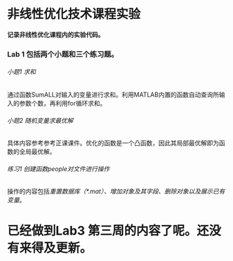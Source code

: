 # 非线性优化技术课程实验

**记录非线性优化课程内的实验代码。**

### Lab 1 包括两个小题和三个练习题。
###### 小题1 求和
通过函数SumALL对输入的变量进行求和。利用MATLAB内置的函数自动查询所输入的参数个数，再利用for循环求和。



###### 小题2 随机变量求最优解 

具体内容参考参考正课课件。优化的函数是一个凸函数，因此其局部最优解即为函数的全局最优解。



###### 练习1 创建函数people对文件进行操作

操作的内容包括*重置数据库（\*.mat）、增加对象及其字段、删除对象以及展示已有变量*。

# 已经做到Lab3 第三周的内容了呢。还没有来得及更新。
